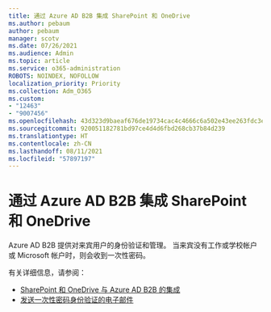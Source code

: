 ```yaml
---
title: 通过 Azure AD B2B 集成 SharePoint 和 OneDrive
ms.author: pebaum
author: pebaum
manager: scotv
ms.date: 07/26/2021
ms.audience: Admin
ms.topic: article
ms.service: o365-administration
ROBOTS: NOINDEX, NOFOLLOW
localization_priority: Priority
ms.collection: Adm_O365
ms.custom:
- "12463"
- "9007456"
ms.openlocfilehash: 43d323d9baeaf676de19734cac4c4666c6a502e43ee263fdc3ed037567472208
ms.sourcegitcommit: 920051182781bd97ce4d4d6fbd268cb37b84d239
ms.translationtype: HT
ms.contentlocale: zh-CN
ms.lasthandoff: 08/11/2021
ms.locfileid: "57897197"
---
```

# <a name="sharepoint-and-onedrive-integration-with-azure-ad-b2b"></a>通过 Azure AD B2B 集成 SharePoint 和 OneDrive

Azure AD B2B 提供对来宾用户的身份验证和管理。 当来宾没有工作或学校帐户或 Microsoft 帐户时，则会收到一次性密码。

有关详细信息，请参阅： 

- [ SharePoint 和 OneDrive 与 Azure AD B2B 的集成](https://docs.microsoft.com/sharepoint/sharepoint-azureb2b-integration)
- [发送一次性密码身份验证的电子邮件](https://docs.microsoft.com/azure/active-directory/external-identities/one-time-passcode)

